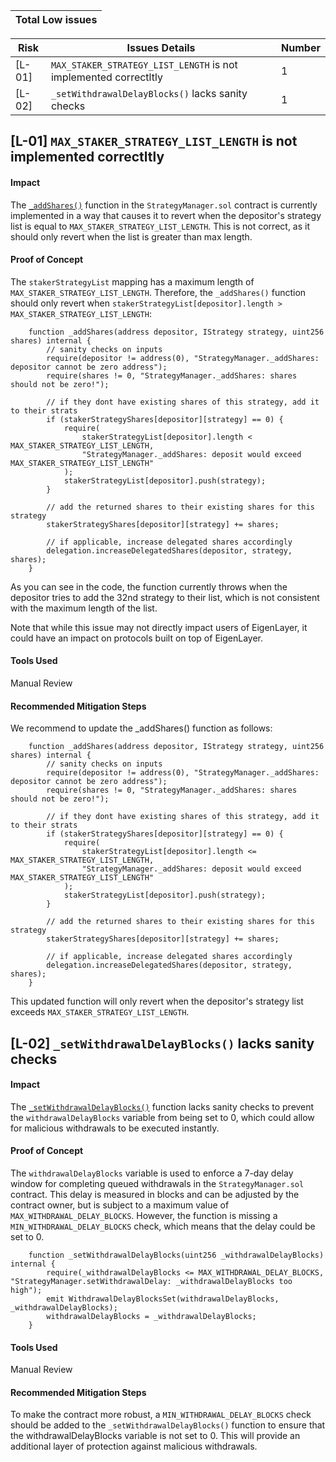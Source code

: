 
| Total Low issues |
|------------------|

| Risk   | Issues Details                                                                                    | Number        |
|--------|---------------------------------------------------------------------------------------------------|---------------|
| [L-01] | `MAX_STAKER_STRATEGY_LIST_LENGTH` is not implemented correctltly                                  | 1             |
| [L-02] | `_setWithdrawalDelayBlocks()` lacks sanity checks                                                 | 1             |

## [L-01] `MAX_STAKER_STRATEGY_LIST_LENGTH` is not implemented correctltly

#### Impact

The [`_addShares()`](https://github.com/code-423n4/2023-04-eigenlayer/blob/main/src/contracts/core/StrategyManager.sol#L629) function in the `StrategyManager.sol` contract is currently implemented in a way that causes it to revert when the depositor's strategy list is equal to `MAX_STAKER_STRATEGY_LIST_LENGTH`. This is not correct, as it should only revert when the list is greater than max length.

#### Proof of Concept

The `stakerStrategyList` mapping has a maximum length of `MAX_STAKER_STRATEGY_LIST_LENGTH`. Therefore, the `_addShares()` function should only revert when `stakerStrategyList[depositor].length > MAX_STAKER_STRATEGY_LIST_LENGTH`:

```solidity
    function _addShares(address depositor, IStrategy strategy, uint256 shares) internal {
        // sanity checks on inputs
        require(depositor != address(0), "StrategyManager._addShares: depositor cannot be zero address");
        require(shares != 0, "StrategyManager._addShares: shares should not be zero!");

        // if they dont have existing shares of this strategy, add it to their strats
        if (stakerStrategyShares[depositor][strategy] == 0) {
            require(
                stakerStrategyList[depositor].length < MAX_STAKER_STRATEGY_LIST_LENGTH,
                "StrategyManager._addShares: deposit would exceed MAX_STAKER_STRATEGY_LIST_LENGTH"
            );
            stakerStrategyList[depositor].push(strategy);
        }

        // add the returned shares to their existing shares for this strategy
        stakerStrategyShares[depositor][strategy] += shares;

        // if applicable, increase delegated shares accordingly
        delegation.increaseDelegatedShares(depositor, strategy, shares);
    }
```

As you can see in the code, the function currently throws when the depositor tries to add the 32nd strategy to their list, which is not consistent with the maximum length of the list.

Note that while this issue may not directly impact users of EigenLayer, it could have an impact on protocols built on top of EigenLayer.
    
#### Tools Used

Manual Review

#### Recommended Mitigation Steps

We recommend to update the _addShares() function as follows:

```solidity
    function _addShares(address depositor, IStrategy strategy, uint256 shares) internal {
        // sanity checks on inputs
        require(depositor != address(0), "StrategyManager._addShares: depositor cannot be zero address");
        require(shares != 0, "StrategyManager._addShares: shares should not be zero!");

        // if they dont have existing shares of this strategy, add it to their strats
        if (stakerStrategyShares[depositor][strategy] == 0) {
            require(
                stakerStrategyList[depositor].length <= MAX_STAKER_STRATEGY_LIST_LENGTH,
                "StrategyManager._addShares: deposit would exceed MAX_STAKER_STRATEGY_LIST_LENGTH"
            );
            stakerStrategyList[depositor].push(strategy);
        }

        // add the returned shares to their existing shares for this strategy
        stakerStrategyShares[depositor][strategy] += shares;

        // if applicable, increase delegated shares accordingly
        delegation.increaseDelegatedShares(depositor, strategy, shares);
    }
```

This updated function will only revert when the depositor's strategy list exceeds `MAX_STAKER_STRATEGY_LIST_LENGTH`.

## [L-02] `_setWithdrawalDelayBlocks()` lacks sanity checks

#### Impact

The [`_setWithdrawalDelayBlocks()`](https://github.com/code-423n4/2023-04-eigenlayer/blob/main/src/contracts/core/StrategyManager.sol#L839-L843) function lacks sanity checks to prevent the `withdrawalDelayBlocks` variable from being set to 0, which could allow for malicious withdrawals to be executed instantly.

#### Proof of Concept

The `withdrawalDelayBlocks` variable is used to enforce a 7-day delay window for completing queued withdrawals in the `StrategyManager.sol` contract. This delay is measured in blocks and can be adjusted by the contract owner, but is subject to a maximum value of `MAX_WITHDRAWAL_DELAY_BLOCKS`. However, the function is missing a `MIN_WITHDRAWAL_DELAY_BLOCKS` check, which means that the delay could be set to 0.

```solidity
    function _setWithdrawalDelayBlocks(uint256 _withdrawalDelayBlocks) internal {
        require(_withdrawalDelayBlocks <= MAX_WITHDRAWAL_DELAY_BLOCKS, "StrategyManager.setWithdrawalDelay: _withdrawalDelayBlocks too high");
        emit WithdrawalDelayBlocksSet(withdrawalDelayBlocks, _withdrawalDelayBlocks);
        withdrawalDelayBlocks = _withdrawalDelayBlocks;
    }
```

#### Tools Used

Manual Review

#### Recommended Mitigation Steps

To make the contract more robust, a `MIN_WITHDRAWAL_DELAY_BLOCKS` check should be added to the `_setWithdrawalDelayBlocks()` function to ensure that the withdrawalDelayBlocks variable is not set to 0. This will provide an additional layer of protection against malicious withdrawals.
